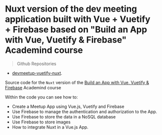# Nuxt version of the dev meeting application built with Vue + Vuetify + Firebase based on "Build an App with Vue, Vuetify & Firebase" Academind course

> Github Repositories
- [devmeetup-vuetify-nuxt](https://github.com/peelmicro/devmeetup-vuetify-nuxt).

Source code for the `Nuxt` version of the [Build an App with Vue, Vuetify & Firebase](https://www.academind.com/learn/vue-js/a-comprehensive-project-with-vuetify-and-firebase/) Academind course

Within the code you can see how to:
- Create a Meetup App using Vue.js, Vuetify and Firebase
- Use Firebase to manage the authentication and authorization to the App.
- Use Firebase to store the data in a NoSQL database
- Use Firebase to store images
- How to integrate Nuxt in a Vue.js App.